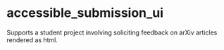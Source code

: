 # accessible_submission_ui

Supports a student project involving soliciting feedback on arXiv articles rendered as html. 
